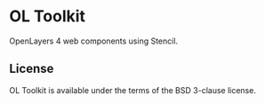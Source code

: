 # OL Toolkit

OpenLayers 4 web components using Stencil.

## License
OL Toolkit is available under the terms of the BSD 3-clause license.
